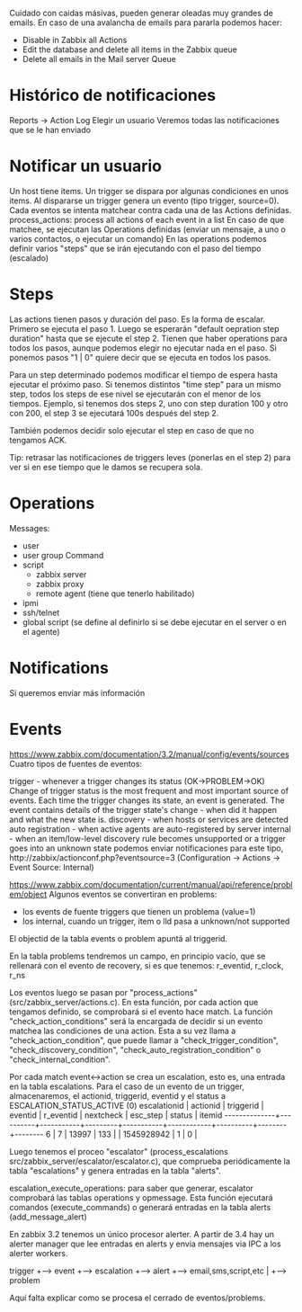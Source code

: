Cuidado con caidas másivas, pueden generar oleadas muy grandes de emails.
En caso de una avalancha de emails para pararla podemos hacer:
- Disable in Zabbix all Actions
- Edit the database and delete all items in the Zabbix queue
- Delete all emails in the Mail server Queue


# Histórico de notificaciones
Reports -> Action Log
Elegir un usuario
Veremos todas las notificaciones que se le han enviado


# Notificar un usuario
Un host tiene items.
Un trigger se dispara por algunas condiciones en unos items.
Al dispararse un trigger genera un evento (tipo trigger, source=0).
Cada eventos se intenta matchear contra cada una de las Actions definidas.
  process_actions: process all actions of each event in a list
En caso de que matchee, se ejecutan las Operations definidas (enviar un mensaje, a uno o varios contactos, o ejecutar un comando)
En las operations podemos definir varios "steps" que se irán ejecutando con el paso del tiempo (escalado)


# Steps
Las actions tienen pasos y duración del paso.
Es la forma de escalar.
Primero se ejecuta el paso 1.
Luego se esperarán "default oepration step duration" hasta que se ejecute el step 2.
Tienen que haber operations para todos los pasos, aunque podemos elegir no ejecutar nada en el paso.
Si ponemos pasos "1 | 0" quiere decir que se ejecuta en todos los pasos.

Para un step determinado podemos modificar el tiempo de espera hasta ejecutar el próximo paso.
Si tenemos distintos "time step" para un mismo step, todos los steps de ese nivel se ejecutarán con el menor de los tiempos.
Ejemplo, si tenemos dos steps 2, uno con step duration 100 y otro con 200, el step 3 se ejecutará 100s después del step 2.

También podemos decidir solo ejecutar el step en caso de que no tengamos ACK.

Tip: retrasar las notificaciones de triggers leves (ponerlas en el step 2) para ver si en ese tiempo que le damos se recupera sola.


# Operations
Messages:
  - user
  - user group
Command
  - script
    - zabbix server
    - zabbix proxy
    - remote agent (tiene que tenerlo habilitado)
  - ipmi
  - ssh/telnet
  - global script (se define al definirlo si se debe ejecutar en el server o en el agente)


# Notifications
Si queremos enviar más información


# Events
https://www.zabbix.com/documentation/3.2/manual/config/events/sources
Cuatro tipos de fuentes de eventos:

trigger - whenever a trigger changes its status (OK→PROBLEM→OK)
  Change of trigger status is the most frequent and most important source of events.
  Each time the trigger changes its state, an event is generated. The event contains details of the trigger state's change - when did it happen and what the new state is.
discovery - when hosts or services are detected
auto registration - when active agents are auto-registered by server
internal - when an item/low-level discovery rule becomes unsupported or a trigger goes into an unknown state
  podemos enviar notificaciones para este tipo, http://zabbix/actionconf.php?eventsource=3 (Configuration -> Actions -> Event Source: Internal)

https://www.zabbix.com/documentation/current/manual/api/reference/problem/object
Algunos eventos se convertiran en problems:
 - los events de fuente triggers que tienen un problema (value=1)
 - los internal, cuando un trigger, item o lld pasa a unknown/not supported

El objectid de la tabla events o problem apuntá al triggerid.

En la tabla problems tendremos un campo, en principio vacío, que se rellenará con el evento de recovery, si es que tenemos:
r_eventid, r_clock, r_ns


Los eventos luego se pasan por "process_actions" (src/zabbix_server/actions.c).
En esta función, por cada action que tengamos definido, se comprobará si el evento hace match.
La función "check_action_conditions" será la encargada de decidir si un evento matchea las condiciones de una action. Esta a su vez llama a "check_action_condition", que puede llamar a "check_trigger_condition", "check_discovery_condition", "check_auto_registration_condition" o "check_internal_condition".

Por cada match event<->action se crea un escalation, esto es, una entrada en la tabla escalations.
Para el caso de un evento de un trigger, almacenaremos, el actionid, triggerid, eventid y el status a ESCALATION_STATUS_ACTIVE (0)
 escalationid | actionid | triggerid | eventid | r_eventid | nextcheck  | esc_step | status | itemid
--------------+----------+-----------+---------+-----------+------------+----------+--------+--------
            6 |        7 |     13997 |     133 |           | 1545928942 |        1 |      0 |

Luego tenemos el proceo "escalator" (process_escalations src/zabbix_server/escalator/escalator.c), que comprueba periódicamente la tabla "escalations" y genera entradas en la tabla "alerts".

escalation_execute_operations: para saber que generar, escalator comprobará las tablas operations y opmessage. Esta función ejecutará comandos (execute_commands) o generará entradas en la tabla alerts (add_message_alert)


En zabbix 3.2 tenemos un único procesor alerter. A partir de 3.4 hay un alerter manager que lee entradas en alerts y envia mensajes via IPC a los alerter workers.



trigger +--> event +--> escalation +--> alert +--> email,sms,script,etc
                   |
                   +--> problem



Aquí falta explicar como se procesa el cerrado de eventos/problems.

